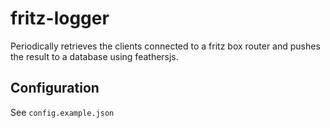 # fritz-logger
Periodically retrieves the clients connected to a fritz box router and pushes the result to a database using feathersjs.

## Configuration

See `config.example.json`

